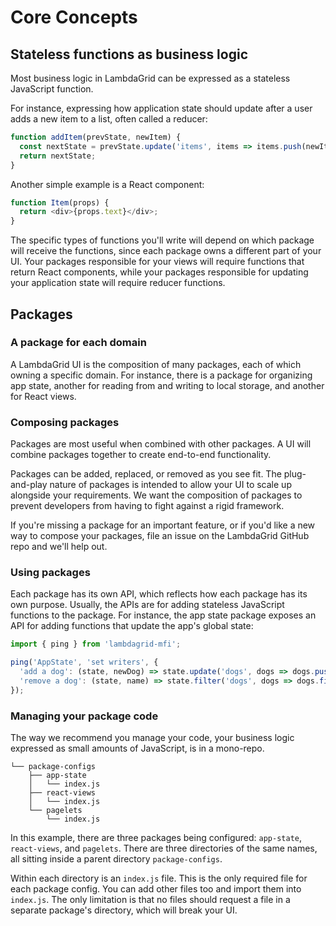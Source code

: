 # Core Concepts

## Stateless functions as business logic

Most business logic in LambdaGrid can be expressed as a stateless JavaScript function.

For instance, expressing how application state should update after a user adds a new item to a list, often called a reducer:

```javascript
function addItem(prevState, newItem) {
  const nextState = prevState.update('items', items => items.push(newItem));
  return nextState;
}
```

Another simple example is a React component:

```javascript
function Item(props) {
  return <div>{props.text}</div>;
}
```

The specific types of functions you'll write will depend on which package will receive the functions, since each package owns a different part of your UI. Your packages responsible for your views will require functions that return React components, while your packages responsible for updating your application state will require reducer functions.

## Packages

### A package for each domain

A LambdaGrid UI is the composition of many packages, each of which owning a specific domain. For instance, there is a package for organizing app state, another for reading from and writing to local storage, and another for React views.

### Composing packages

Packages are most useful when combined with other packages. A UI will combine packages together to create end-to-end functionality.

Packages can be added, replaced, or removed as you see fit. The plug-and-play nature of packages is intended to allow your UI to scale up alongside your requirements. We want the composition of packages to prevent developers from having to fight against a rigid framework.

If you're missing a package for an important feature, or if you'd like a new way to compose your packages, file an issue on the LambdaGrid GitHub repo and we'll help out.

### Using packages

Each package has its own API, which reflects how each package has its own purpose. Usually, the APIs are for adding stateless JavaScript functions to the package. For instance, the app state package exposes an API for adding functions that update the app's global state:

```javascript
import { ping } from 'lambdagrid-mfi';

ping('AppState', 'set writers', {
  'add a dog': (state, newDog) => state.update('dogs', dogs => dogs.push(newDog)),
  'remove a dog': (state, name) => state.filter('dogs', dogs => dogs.filter(d => d.name != name))
});
```

### Managing your package code

The way we recommend you manage your code, your business logic expressed as small amounts of JavaScript, is in a mono-repo.

```
└── package-configs
    ├── app-state
    │   └── index.js
    ├── react-views
    │   └── index.js
    └── pagelets
        └── index.js
```

In this example, there are three packages being configured: `app-state`, `react-views`, and `pagelets`. There are three directories of the same names, all sitting inside a parent directory `package-configs`.

Within each directory is an `index.js` file. This is the only required file for each package config. You can add other files too and import them into `index.js`. The only limitation is that no files should request a file in a separate package's directory, which will break your UI.
